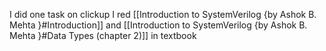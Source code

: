 I did one task on clickup
I red [[Introduction to SystemVerilog {by Ashok B. Mehta }#Introduction]] and [[Introduction to SystemVerilog {by Ashok B. Mehta }#Data Types (chapter 2)]]  in textbook 
